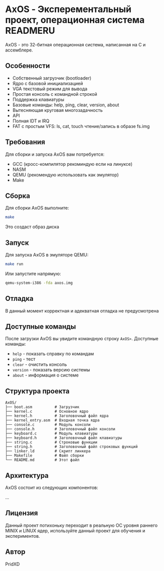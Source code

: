 # AxOS - Эксперементальный проект, операционная система READMERU

AxOS - это 32-битная операционная система, написанная на C и ассемблере.

## Особенности

- Собственный загрузчик (bootloader)
- Ядро с базовой инициализацией
- VGA текстовый режим для вывода
- Простая консоль с командной строкой
- Поддержка клавиатуры
- Базовые команды: help, ping, clear, version, about
- Вытесняющая круговая многозадачность
- API
- Полная IDT и IRQ
- FAT с простым VFS: ls, cat, touch чтение/запись в образе fs.img

## Требования

Для сборки и запуска AxOS вам потребуется:

- GCC (кросс-компилятор рекоминдую если на линуксе)
- NASM
- QEMU (рекомендую использовать как эмулятор)
- Make

## Сборка

Для сборки AxOS выполните:

```bash
make
```

Это создаст образ диска

## Запуск

Для запуска AxOS в эмуляторе QEMU:

```bash
make run
```

Или запустите напрямую:

```bash
qemu-system-i386 -fda axos.img
```

## Отладка

В данный момент корректная и адекватная отладка не предусмотрена

## Доступные команды

После загрузки AxOS вы увидите командную строку `AxOS>`. Доступные команды:

- `help` - показать справку по командам
- `ping` - тест
- `clear` - очистить консоль
- `version` - показать версию системы
- `about` - информация о системе

## Структура проекта

```
AxOS/
├── boot.asm          # Загрузчик
├── kernel.c          # Основное ядро
├── kernel.h          # Заголовочный файл ядра
├── kernel_entry.asm  # Входная точка ядра
├── console.c         # Модуль консоли
├── console.h         # Заголовочный файл консоли
├── keyboard.c        # Модуль клавиатуры
├── keyboard.h        # Заголовочный файл клавиатуры
├── string.c          # Строковые функции
├── string.h          # Заголовочный файл строковых функций
├── linker.ld         # Скрипт линкера
├── Makefile          # Файл сборки
└── README.md         # Этот файл
```

## Архитектура

AxOS состоит из следующих компонентов:

...

## Лицензия

Данный проект потихоньку переходит в реальную ОС уровня раннего MINIX и LINUX ядер, используйте данный проект для обучения и экспериментов.

## Автор

PridXD